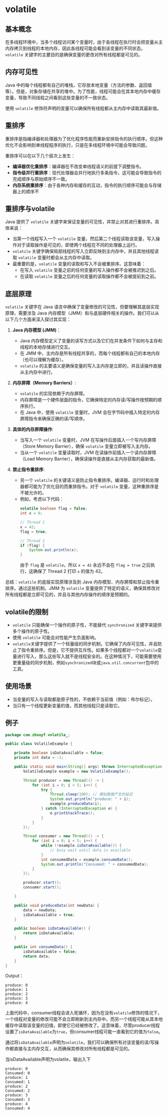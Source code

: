 # volatile

## 基本概念

在多线程环境中，当多个线程访问某个变量时，由于各线程在执行时会把变量从主内存拷贝到线程的本地内存，因此各线程可能会看到该变量的不同状态。`volatile` 关键字的主要目的是确保变量的更改对所有线程都是可见的。

## 内存可见性

Java 中的每个线程都有自己的堆栈，它存放本地变量（方法的参数、返回值等）。但是，对象存储在共享的堆中。为了性能，线程可能会在其本地内存中缓存变量，导致不同线程之间看到这些变量的不一致状态。

使用 `volatile` 修饰符声明的变量可以确保所有线程都从主内存中读取其最新值。

## 重排序

重排序是指编译器和处理器为了优化程序性能而重新安排指令的执行顺序。但这种优化不会影响到单线程程序的执行，只是在多线程环境中可能会导致问题。

重排序可以在以下几个层次上发生：

- **编译器优化重排序**：编译器在不改变单线程语义的前提下调整指令。
- **指令级并行重排序**：现代处理器会并行地执行多条指令，这可能会导致指令的完成顺序与原始顺序不一致。
- **内存系统重排序**：由于各种内存和缓存的互动，指令的执行顺序可能会与存储器上的顺序不

## 重排序与volatile

Java 提供了 `volatile` 关键字来保证变量的可见性，并禁止对其进行重排序。具体来说：

- 当第一个线程写入一个 `volatile` 变量，然后第二个线程读取该变量，写入操作对于读取操作是可见的，即使两个线程在不同的处理器上运行。
- `volatile` 关键字确保局部线程的写入立即反映到主内存中，并且其他线程读取 `volatile` 变量时都会从主内存中读取。
- 最重要的是，`volatile` 变量的读取和写入不会被重排序。这意味着：
  - 在写入 `volatile` 变量之前的任何变量的写入操作都不会被推迟到之后。
  - 在读取 `volatile` 变量之后的任何变量的读取操作都不会被提前到之前。

## 底层原理

`volatile` 关键字在 Java 语言中确保了变量修改的可见性，但要理解其底层实现原理，需要涉及 Java 内存模型（JMM）和与底层硬件相关的操作。我们可以从以下几个方面来深入探讨其实现：

1. **Java 内存模型 (JMM)**：
   
   - Java 内存模型定义了变量的读写方式以及它们在并发条件下如何与主存和线程的本地存储进行交互。
   - 在 JMM 中，主内存是所有线程共享的，而每个线程都有自己的本地内存（也可以理解为缓存）。
   - `volatile` 的主要语义是确保变量的写入主内存是立即的，并且读操作直接从主内存中进行。
   
2. **内存屏障（Memory Barriers）**:
   - `volatile` 的实现依赖于内存屏障。
   - 内存屏障是一个硬件层面的指令，它确保特定的内存读/写操作按预期的顺序执行。
   - 在 Java 中，使用 `volatile` 变量时，JVM 会在字节码中插入特定的内存屏障指令来确保正确的读/写顺序。

3. **具体的内存屏障操作**:
   - 当写入一个 `volatile` 变量时，JVM 在写操作后面插入一个写内存屏障（Store Memory Barrier），确保 `volatile` 变量立即被写入主内存。
   - 当从一个 `volatile` 变量读取时，JVM 在读操作前插入一个读内存屏障（Load Memory Barrier），确保读操作是直接从主内存获取的最新值。

4. **禁止指令重排序**:
   - 另一个 `volatile` 的关键语义是防止指令重排序。编译器、运行时和处理器都可能为了优化目的而重排指令。对于 `volatile` 变量，这种重排序是不被允许的。
   - 例如，考虑以下代码：
     ```java
     volatile boolean flag = false;
     int x = 0;
     
     // Thread 1
     x = 42;
     flag = true;
     
     // Thread 2
     if (flag) {
         System.out.println(x);
     }
     ```
     由于 `flag` 是 `volatile`，所以 `x = 42` 永远不会在 `flag = true` 之后执行，这确保了 Thread 2 打印 `x` 的值为 42。

总结：`volatile` 的底层实现原理涉及到 Java 内存模型、内存屏障和禁止指令重排序。通过这些机制，JMM 为 `volatile` 变量提供了特定的语义，确保其修改对所有线程都是立即可见的，并且与其他内存操作的顺序是预期的。

## volatile的限制

- `volatile` 只能确保一个操作的原子性，不能替代 `synchronized` 关键字来提供多个操作的原子性。
- 使用 `volatile` 可能会对性能产生负面影响。
- `volatile`关键字提供了一个轻量级的同步机制，它确保了内存可见性，并且防止了指令重排序。但是，它不提供互斥性。如果多个线程都对一个`volatile`变量进行写入，那么这些写入就不是线程安全的。在这种情况下，可能需要使用更重量级的同步机制，例如`synchronized`块或`java.util.concurrent`包中的工具。

## 使用场景

- 当变量的写入与读取都是原子性的，不依赖于当前值（例如：布尔标记）。
- 当只有一个线程更新变量的值，而其他线程只是读取它。

## 例子

```java
package com.zhouyf.volatile_;

public class VolatileExample {

    private boolean isDataAvailable = false;
    private int data = -1;

    public static void main(String[] args) throws InterruptedException {
        VolatileExample example = new VolatileExample();

        Thread producer = new Thread(() -> {
            for (int i = 0; i < 5; i++) {
                try {
                    Thread.sleep(100); // 模拟数据产生的延迟
                    System.out.println("produce: " + i);
                    example.produceData(i);
                } catch (InterruptedException e) {
                    e.printStackTrace();
                }
            }
        });

        Thread consumer = new Thread(() -> {
            for (int i = 0; i < 5; i++) {
                while (!example.isDataAvailable()) {
                    // busy wait until data is available
                }
                int consumedData = example.consumeData();
                System.out.println("Consumed: " + consumedData);
            }
        });

        producer.start();
        consumer.start();

    }

    public void produceData(int newData) {
        data = newData;
        isDataAvailable = true;
    }

    public boolean isDataAvailable() {
        return isDataAvailable;
    }

    public int consumeData() {
        isDataAvailable = false;
        return data;
    }
}
```

Output：

```
produce: 0
produce: 1
produce: 2
produce: 3
produce: 4
```

上面代码中，consumer线程会进入死循环，因为在没有`volatile`修饰的情况下，一个线程对变量的修改可能不会立即刷新到主内存中。而另一个线程可能从其本地缓存中读取该变量的旧值，即使它已经被修改了。这意味着，尽管producer线程设置了`isDataAvailable`为`true`，但consumer线程可能一直看到它的值为`false`。

通过将`isDataAvailable`声明为`volatile`，我们可以确保所有对该变量的读/写操作都直接与主内存交互，从而确保其修改对所有线程都是可见的。

当isDataAvailable声明为volatile，输出入下

```
produce: 0
Consumed: 0
produce: 1
Consumed: 1
produce: 2
Consumed: 2
produce: 3
Consumed: 3
produce: 4
Consumed: 4
```

